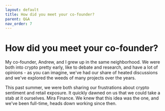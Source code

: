 ```yaml
---
layout: default
title: How did you meet your co-founder?
parent: Q&A
nav_order: 7
---
```


# How did you meet your co-founder?

My co-founder, Andrew, and I grew up in the same neighborhood. We were both into crypto pretty early, like to debate and research, and have a lot of opinions - as you can imagine, we've had our share of heated discussions and we've explored the weeds of many projects over the years. 

This past summer, we were both sharing our frustrations about crypto sentiment and retail exposure. It quickly dawned on us that we could take a stab at it ourselves. Mira Finance. We knew that this idea was the one, and we've been full-time, heads down working since then. 

